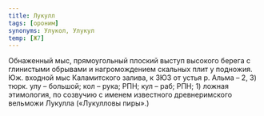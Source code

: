 ```yaml
---
title: Лукулл
tags: [ороним]
synonyms: Улукол, Улукул
temp: [Ж7]
---
```


Обнаженный мыс, прямоугольный плоский выступ высокого берега с глинистыми
обрывами и нагромождением скальных плит у подножия. Юж. входной мыс Каламитского
залива, к ЗЮЗ от устья р. Альма – 2, 3) тюрк. улу – большой; кол – рука; РПН;
кул – раб; РПН; 1) ложная этимология, по созвучию с именем известного
древнеримского вельможи Лукулла («Лукулловы пиры».)
